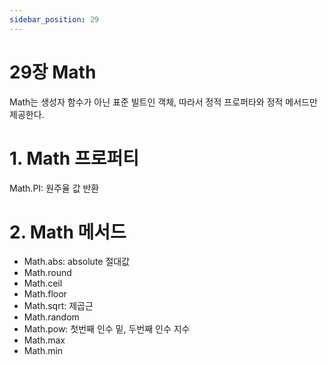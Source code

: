 ```yaml
---
sidebar_position: 29
---
```


# 29장 Math

Math는 생성자 함수가 아닌 표준 빌트인 객체, 따라서 정적 프로퍼타와 정적 메서드만 제공한다.

# 1. Math 프로퍼티

Math.PI: 원주율 값 반환

# 2. Math 메서드

- Math.abs: absolute 절대값
- Math.round
- Math.ceil
- Math.floor
- Math.sqrt: 제곱근
- Math.random
- Math.pow: 첫번째 인수 밑, 두번째 인수 지수
- Math.max
- Math.min